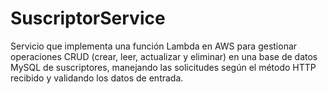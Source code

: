 # SuscriptorService
Servicio que implementa una función Lambda en AWS para gestionar operaciones CRUD (crear, leer, actualizar y eliminar) en una base de datos MySQL de suscriptores, manejando las solicitudes según el método HTTP recibido y validando los datos de entrada.
